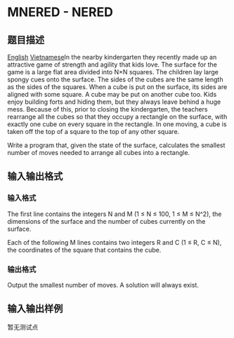 # MNERED - NERED

## 题目描述

 [English](/problems/MNERED/en/) [Vietnamese](/problems/MNERED/vn/)In the nearby kindergarten they recently made up an attractive game of strength and agility that kids love. The surface for the game is a large flat area divided into N×N squares. The children lay large spongy cues onto the surface. The sides of the cubes are the same length as the sides of the squares. When a cube is put on the surface, its sides are aligned with some square. A cube may be put on another cube too. Kids enjoy building forts and hiding them, but they always leave behind a huge mess. Because of this, prior to closing the kindergarten, the teachers rearrange all the cubes so that they occupy a rectangle on the surface, with exactly one cube on every square in the rectangle. In one moving, a cube is taken off the top of a square to the top of any other square.

Write a program that, given the state of the surface, calculates the smallest number of moves needed to arrange all cubes into a rectangle.

## 输入输出格式

### 输入格式

The first line contains the integers N and M (1 ≤ N ≤ 100, 1 ≤ M ≤ N^2), the dimensions of the surface and the number of cubes currently on the surface.

Each of the following M lines contains two integers R and C (1 ≤ R, C ≤ N), the coordinates of the square that contains the cube.

### 输出格式

Output the smallest number of moves. A solution will always exist.

## 输入输出样例

暂无测试点

